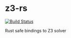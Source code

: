 # z3-rs

[![Build Status](https://travis-ci.org/snf/z3-rs.svg?branch=master)](https://travis-ci.org/snf/z3-rs)

Rust safe bindings to Z3 solver
